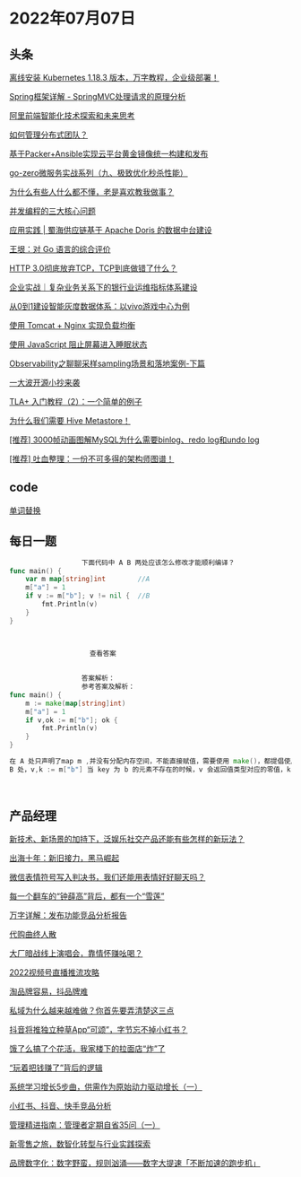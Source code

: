 # 2022年07月07日
## 头条

[离线安装 Kubernetes 1.18.3 版本，万字教程，企业级部署！](https://toutiao.io/k/ey91eet)

[Spring框架详解 - SpringMVC处理请求的原理分析](https://toutiao.io/k/5rid6le)

[阿里前端智能化技术探索和未来思考](https://toutiao.io/k/ivrddev)

[如何管理分布式团队？](https://toutiao.io/k/m8adr69)

[基于Packer+Ansible实现云平台黄金镜像统一构建和发布](https://toutiao.io/k/bqo29jv)

[go-zero微服务实战系列（九、极致优化秒杀性能）](https://toutiao.io/k/514moei)

[为什么有些人什么都不懂，老是喜欢教我做事？](https://toutiao.io/k/k6nfj0n)

[并发编程的三大核心问题](https://toutiao.io/k/c2obbn2)

[应用实践 | 蜀海供应链基于 Apache Doris 的数据中台建设](https://toutiao.io/k/acnbqim)

[王垠：对 Go 语言的综合评价](https://toutiao.io/k/torm2bw)

[HTTP 3.0彻底放弃TCP，TCP到底做错了什么？](https://toutiao.io/k/jyxu22s)

[企业实战｜复杂业务关系下的银行业运维指标体系建设](https://toutiao.io/k/lq8v3ey)

[从0到1建设智能灰度数据体系：以vivo游戏中心为例](https://toutiao.io/k/q77o28w)

[使用 Tomcat + Nginx 实现负载均衡](https://toutiao.io/k/uzah19e)

[使用 JavaScript 阻止屏幕进入睡眠状态](https://toutiao.io/k/wexal8k)

[Observability之聊聊采样sampling场景和落地案例-下篇](https://toutiao.io/k/09gpxrf)

[一大波开源小抄来袭](https://toutiao.io/k/00n2h3b)

[TLA+ 入门教程（2）：一个简单的例子](https://toutiao.io/k/rqwsblt)

[为什么我们需要 Hive Metastore！](https://toutiao.io/k/6nz8a93)

[[推荐] 3000帧动画图解MySQL为什么需要binlog、redo log和undo log](https://toutiao.io/k/b0g4460)

[[推荐] 吐血整理：一份不可多得的架构师图谱！](https://toutiao.io/k/ptp0ru2)



## code

[单词替换](https://leetcode.cn/problems/replace-words)



## 每日一题

```go
                  下面代码中 A B 两处应该怎么修改才能顺利编译？
func main() {
	var m map[string]int        //A
	m["a"] = 1
	if v := m["b"]; v != nil {  //B
		fmt.Println(v)
	}
}


                  
                    查看答案
                  
                
                  答案解析：
                  参考答案及解析：
func main() {
	m := make(map[string]int)
	m["a"] = 1
	if v,ok := m["b"]; ok {
		fmt.Println(v)
	}
}

在 A 处只声明了map m ,并没有分配内存空间，不能直接赋值，需要使用 make()，都提倡使用 make() 或者字面量的方式直接初始化 map。
B 处，v,k := m["b"] 当 key 为 b 的元素不存在的时候，v 会返回值类型对应的零值，k 返回 false。

                
```


## 产品经理

[新技术、新场景的加持下，泛娱乐社交产品还能有些怎样的新玩法？](https://www.woshipm.com/open/5504471.html)

[出海十年：新旧接力，黑马崛起](https://www.woshipm.com/it/5517084.html)

[微信表情符号写入判决书，我们还能用表情好好聊天吗？](https://www.woshipm.com/it/5517083.html)

[每一个翻车的“钟薛高”背后，都有一个“雪莲”](https://www.woshipm.com/marketing/5517073.html)

[万字详解：发布功能竞品分析报告](https://www.woshipm.com/evaluating/5514891.html)

[代购曲终人散](https://www.woshipm.com/it/5516946.html)

[大厂暗战线上演唱会，靠情怀赚吆喝？](https://www.woshipm.com/it/5517116.html)

[2022视频号直播推流攻略](https://www.woshipm.com/operate/5517017.html)

[淘品牌容易，抖品牌难](https://www.woshipm.com/it/5516942.html)

[私域为什么越来越难做？你首先要弄清楚这三点](https://www.woshipm.com/operate/5516932.html)

[抖音将推独立种草App“可颂”，字节忘不掉小红书？](https://www.woshipm.com/it/5516924.html)

[饿了么搞了个花活，我家楼下的拉面店“炸”了](https://www.woshipm.com/operate/5516913.html)

[“玩着把钱赚了”背后的逻辑](https://www.woshipm.com/zhichang/5516733.html)

[系统学习增长5步曲，供需作为原始动力驱动增长（一）](https://www.woshipm.com/it/5513104.html)

[小红书、抖音、快手竞品分析](https://www.woshipm.com/evaluating/5514792.html)

[管理精进指南：管理者定期自省35问（一）](https://www.woshipm.com/it/5516437.html)

[新零售之旅，数智化转型与行业实践探索](https://www.woshipm.com/newretail/5512061.html)

[品牌数字化：数字野蛮，规则汹涌——数字大提速「不断加速的跑步机」](https://www.woshipm.com/marketing/5515916.html)


